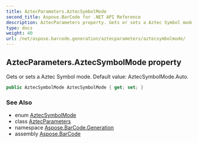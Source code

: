 ```yaml
---
title: AztecParameters.AztecSymbolMode
second_title: Aspose.BarCode for .NET API Reference
description: AztecParameters property. Gets or sets a Aztec Symbol mode. Default value AztecSymbolMode.Auto
type: docs
weight: 40
url: /net/aspose.barcode.generation/aztecparameters/aztecsymbolmode/
---
```

## AztecParameters.AztecSymbolMode property

Gets or sets a Aztec Symbol mode. Default value: AztecSymbolMode.Auto.

```csharp
public AztecSymbolMode AztecSymbolMode { get; set; }
```

### See Also

* enum [AztecSymbolMode](../../aztecsymbolmode/)
* class [AztecParameters](../)
* namespace [Aspose.BarCode.Generation](../../aztecparameters/)
* assembly [Aspose.BarCode](../../../)



